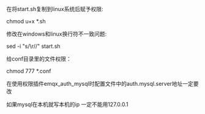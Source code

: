 在将start.sh复制到linux系统后赋予权限:

chmod u+x *.sh

修改在windows和linux换行符不一致问题:

sed -i "s/\r//" start.sh

给conf目录里的文件权限：

chmod 777 *.conf


在使用权限插件emqx_auth_mysql时配置文件中的auth.mysql.server地址一定要改

如果mysql在本机就写本机的ip 一定不能用127.0.0.1